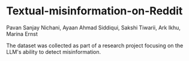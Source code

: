 # Textual-misinformation-on-Reddit

Pavan Sanjay Nichani, Ayaan Ahmad Siddiqui, Sakshi Tiwarii, Ark Ikhu, Marina Ernst

The dataset was collected as part of a research project focusing on the LLM's ability to detect misinformation.

